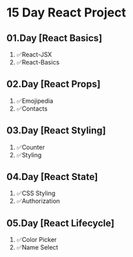 # 15 Day React Project

## 01.Day [React Basics]

1. ✅React-JSX
2. ✅React-Basics

## 02.Day [React Props]

1. ✅Emojipedia
2. ✅Contacts

## 03.Day [React Styling]

1. ✅Counter
2. ✅Styling

## 04.Day [React State]

1. ✅CSS Styling
2. ✅Authorization

## 05.Day [React Lifecycle]

1. ✅Color Picker
2. ✅Name Select
